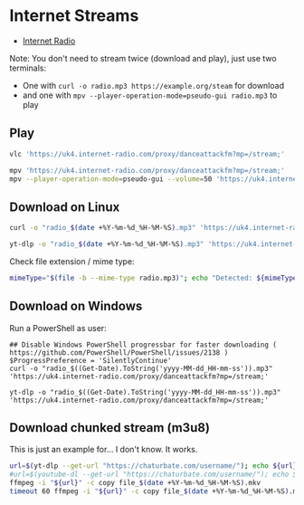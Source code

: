 # Internet Streams

* [Internet Radio](https://www.internet-radio.com/)

Note: You don't need to stream twice (download and play), just use two terminals:

* One with `curl -o radio.mp3 https://example.org/steam` for download
* and one with `mpv --player-operation-mode=pseudo-gui radio.mp3` to play

## Play

```bash
vlc 'https://uk4.internet-radio.com/proxy/danceattackfm?mp=/stream;'

mpv 'https://uk4.internet-radio.com/proxy/danceattackfm?mp=/stream;'
mpv --player-operation-mode=pseudo-gui --volume=50 'https://uk4.internet-radio.com/proxy/danceattackfm?mp=/stream;'
```

## Download on Linux

```bash
curl -o "radio_$(date +%Y-%m-%d_%H-%M-%S).mp3" 'https://uk4.internet-radio.com/proxy/danceattackfm?mp=/stream;'

yt-dlp -o "radio_$(date +%Y-%m-%d_%H-%M-%S).mp3" 'https://uk4.internet-radio.com/proxy/danceattackfm?mp=/stream;'
```

Check file extension / mime type:

```bash
mimeType="$(file -b --mime-type radio.mp3)"; echo "Detected: ${mimeType}"; grep "${mimeType}" /etc/mime.types
```

## Download on Windows

Run a PowerShell as user:

```shell
## Disable Windows PowerShell progressbar for faster downloading ( https://github.com/PowerShell/PowerShell/issues/2138 )
$ProgressPreference = 'SilentlyContinue'
curl -o "radio_$((Get-Date).ToString('yyyy-MM-dd_HH-mm-ss')).mp3" 'https://uk4.internet-radio.com/proxy/danceattackfm?mp=/stream;'

yt-dlp -o "radio_$((Get-Date).ToString('yyyy-MM-dd_HH-mm-ss')).mp3" 'https://uk4.internet-radio.com/proxy/danceattackfm?mp=/stream;'
```

## Download chunked stream (m3u8)

This is just an example for... I don't know. It works.

```bash
url=$(yt-dlp --get-url "https://chaturbate.com/username/"); echo ${url}
#url=$(youtube-dl --get-url "https://chaturbate.com/username/"); echo ${url}
ffmpeg -i "${url}" -c copy file_$(date +%Y-%m-%d_%H-%M-%S).mkv
timeout 60 ffmpeg -i "${url}" -c copy file_$(date +%Y-%m-%d_%H-%M-%S).mkv
```
